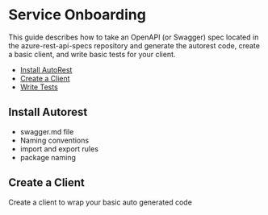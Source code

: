 # Service Onboarding

This guide describes how to take an OpenAPI (or Swagger) spec located in the azure-rest-api-specs repository and generate the autorest code, create a basic client, and write basic tests for your client.

* [Install AutoRest](#install-autorest)
* [Create a Client](#create-a-client)
* [Write Tests](#write-tests)


## Install Autorest

* swagger.md file
* Naming conventions
* import and export rules
* package naming

## Create a Client

Create a client to wrap your basic auto generated code
